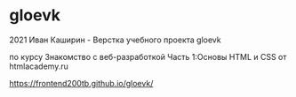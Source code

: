 # gloevk
2021 Иван Каширин - Верстка учебного проекта gloevk

по курсу Знакомство с веб-разработкой Часть 1:Основы HTML и CSS от htmlacademy.ru

https://frontend200tb.github.io/gloevk/

